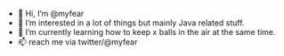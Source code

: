 - 👋 Hi, I’m @myfear
- 👀 I’m interested in a lot of things but mainly Java related stuff.
- 🌱 I’m currently learning how to keep x balls in the air at the same time.
- 📫 reach me via twitter/@myfear 

<!---
myfear/myfear is a ✨ special ✨ repository because its `README.md` (this file) appears on your GitHub profile.
You can click the Preview link to take a look at your changes.
--->
